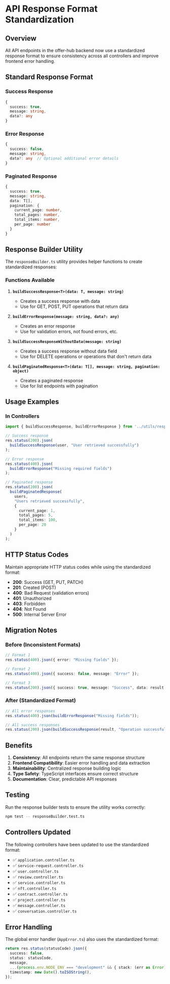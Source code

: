 # API Response Format Standardization

## Overview

All API endpoints in the offer-hub backend now use a standardized response format to ensure consistency across all controllers and improve frontend error handling.

## Standard Response Format

### Success Response
```typescript
{
  success: true,
  message: string,
  data?: any
}
```

### Error Response
```typescript
{
  success: false,
  message: string,
  data?: any  // Optional additional error details
}
```

### Paginated Response
```typescript
{
  success: true,
  message: string,
  data: T[],
  pagination: {
    current_page: number,
    total_pages: number,
    total_items: number,
    per_page: number
  }
}
```

## Response Builder Utility

The `responseBuilder.ts` utility provides helper functions to create standardized responses:

### Functions Available

1. **`buildSuccessResponse<T>(data: T, message: string)`**
   - Creates a success response with data
   - Use for GET, POST, PUT operations that return data

2. **`buildErrorResponse(message: string, data?: any)`**
   - Creates an error response
   - Use for validation errors, not found errors, etc.

3. **`buildSuccessResponseWithoutData(message: string)`**
   - Creates a success response without data field
   - Use for DELETE operations or operations that don't return data

4. **`buildPaginatedResponse<T>(data: T[], message: string, pagination: object)`**
   - Creates a paginated response
   - Use for list endpoints with pagination

## Usage Examples

### In Controllers

```typescript
import { buildSuccessResponse, buildErrorResponse } from '../utils/responseBuilder';

// Success response
res.status(200).json(
  buildSuccessResponse(user, "User retrieved successfully")
);

// Error response
res.status(400).json(
  buildErrorResponse("Missing required fields")
);

// Paginated response
res.status(200).json(
  buildPaginatedResponse(
    users,
    "Users retrieved successfully",
    {
      current_page: 1,
      total_pages: 5,
      total_items: 100,
      per_page: 20
    }
  )
);
```

## HTTP Status Codes

Maintain appropriate HTTP status codes while using the standardized format:

- **200**: Success (GET, PUT, PATCH)
- **201**: Created (POST)
- **400**: Bad Request (validation errors)
- **401**: Unauthorized
- **403**: Forbidden
- **404**: Not Found
- **500**: Internal Server Error

## Migration Notes

### Before (Inconsistent Formats)
```typescript
// Format 1
res.status(400).json({ error: "Missing fields" });

// Format 2
res.status(400).json({ success: false, message: "Error" });

// Format 3
res.status(200).json({ success: true, message: "Success", data: result });
```

### After (Standardized Format)
```typescript
// All error responses
res.status(400).json(buildErrorResponse("Missing fields"));

// All success responses
res.status(200).json(buildSuccessResponse(result, "Operation successful"));
```

## Benefits

1. **Consistency**: All endpoints return the same response structure
2. **Frontend Compatibility**: Easier error handling and data extraction
3. **Maintainability**: Centralized response building logic
4. **Type Safety**: TypeScript interfaces ensure correct structure
5. **Documentation**: Clear, predictable API responses

## Testing

Run the response builder tests to ensure the utility works correctly:

```bash
npm test -- responseBuilder.test.ts
```

## Controllers Updated

The following controllers have been updated to use the standardized format:

- ✅ `application.controller.ts`
- ✅ `service-request.controller.ts`
- ✅ `user.controller.ts`
- ✅ `review.controller.ts`
- ✅ `service.controller.ts`
- ✅ `nft.controller.ts`
- ✅ `contract.controller.ts`
- ✅ `project.controller.ts`
- ✅ `message.controller.ts`
- ✅ `conversation.controller.ts`

## Error Handling

The global error handler (`AppError.ts`) also uses the standardized format:

```typescript
return res.status(statusCode).json({
  success: false,
  status: statusCode,
  message,
  ...(process.env.NODE_ENV === "development" && { stack: (err as Error).stack }),
  timestamp: new Date().toISOString(),
});
```

